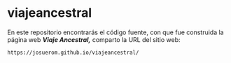 # viajeancestral
En este repositorio encontrarás el código fuente, con que fue construida la página web ***Viaje Ancestral,*** comparto la URL del sitio web:
~~~browser
https://josuerom.github.io/viajeancestral/
~~~
